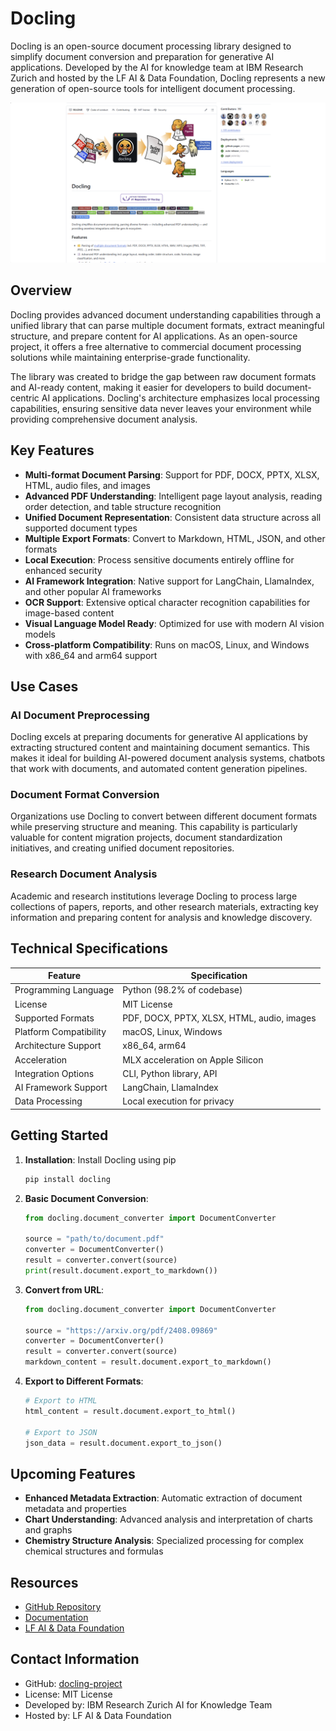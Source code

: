# Docling

Docling is an open-source document processing library designed to simplify document conversion and preparation for generative AI applications. Developed by the AI for knowledge team at IBM Research Zurich and hosted by the LF AI & Data Foundation, Docling represents a new generation of open-source tools for intelligent document processing.

![Docling](./assets/docling.png)

## Overview

Docling provides advanced document understanding capabilities through a unified library that can parse multiple document formats, extract meaningful structure, and prepare content for AI applications. As an open-source project, it offers a free alternative to commercial document processing solutions while maintaining enterprise-grade functionality.

The library was created to bridge the gap between raw document formats and AI-ready content, making it easier for developers to build document-centric AI applications. Docling's architecture emphasizes local processing capabilities, ensuring sensitive data never leaves your environment while providing comprehensive document analysis.

## Key Features

- **Multi-format Document Parsing**: Support for PDF, DOCX, PPTX, XLSX, HTML, audio files, and images
- **Advanced PDF Understanding**: Intelligent page layout analysis, reading order detection, and table structure recognition
- **Unified Document Representation**: Consistent data structure across all supported document types
- **Multiple Export Formats**: Convert to Markdown, HTML, JSON, and other formats
- **Local Execution**: Process sensitive documents entirely offline for enhanced security
- **AI Framework Integration**: Native support for LangChain, LlamaIndex, and other popular AI frameworks
- **OCR Support**: Extensive optical character recognition capabilities for image-based content
- **Visual Language Model Ready**: Optimized for use with modern AI vision models
- **Cross-platform Compatibility**: Runs on macOS, Linux, and Windows with x86_64 and arm64 support

## Use Cases

### AI Document Preprocessing

Docling excels at preparing documents for generative AI applications by extracting structured content and maintaining document semantics. This makes it ideal for building AI-powered document analysis systems, chatbots that work with documents, and automated content generation pipelines.

### Document Format Conversion

Organizations use Docling to convert between different document formats while preserving structure and meaning. This capability is particularly valuable for content migration projects, document standardization initiatives, and creating unified document repositories.

### Research Document Analysis

Academic and research institutions leverage Docling to process large collections of papers, reports, and other research materials, extracting key information and preparing content for analysis and knowledge discovery.

## Technical Specifications

| Feature | Specification |
|---------|---------------|
| Programming Language | Python (98.2% of codebase) |
| License | MIT License |
| Supported Formats | PDF, DOCX, PPTX, XLSX, HTML, audio, images |
| Platform Compatibility | macOS, Linux, Windows |
| Architecture Support | x86_64, arm64 |
| Acceleration | MLX acceleration on Apple Silicon |
| Integration Options | CLI, Python library, API |
| AI Framework Support | LangChain, LlamaIndex |
| Data Processing | Local execution for privacy |

## Getting Started

1. **Installation**: Install Docling using pip
   ```bash
   pip install docling
   ```

2. **Basic Document Conversion**:
   ```python
   from docling.document_converter import DocumentConverter
   
   source = "path/to/document.pdf"
   converter = DocumentConverter()
   result = converter.convert(source)
   print(result.document.export_to_markdown())
   ```

3. **Convert from URL**:
   ```python
   from docling.document_converter import DocumentConverter
   
   source = "https://arxiv.org/pdf/2408.09869"
   converter = DocumentConverter()
   result = converter.convert(source)
   markdown_content = result.document.export_to_markdown()
   ```

4. **Export to Different Formats**:
   ```python
   # Export to HTML
   html_content = result.document.export_to_html()
   
   # Export to JSON
   json_data = result.document.export_to_json()
   ```

## Upcoming Features

- **Enhanced Metadata Extraction**: Automatic extraction of document metadata and properties
- **Chart Understanding**: Advanced analysis and interpretation of charts and graphs
- **Chemistry Structure Analysis**: Specialized processing for complex chemical structures and formulas

## Resources

- [GitHub Repository](https://github.com/docling-project/docling)
- [Documentation](https://github.com/docling-project/docling/blob/main/README.md)
- [LF AI & Data Foundation](https://lfaidata.foundation/)

## Contact Information

- GitHub: [docling-project](https://github.com/docling-project)
- License: MIT License
- Developed by: IBM Research Zurich AI for Knowledge Team
- Hosted by: LF AI & Data Foundation